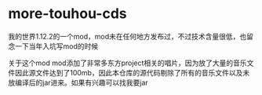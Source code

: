 # more-touhou-cds
我的世界1.12.2的一个mod，mod未在任何地方发布过，不过技术含量很低，也留念一下当年入坑写mod的时候

关于这个mod
mod添加了非常多东方project相关的唱片，因为放了大量的音乐文件因此源文件达到了100mb，因此本仓库的源代码剔除了所有的音乐文件以及未放编译后的jar进来。如果有兴趣可以找我要jar
